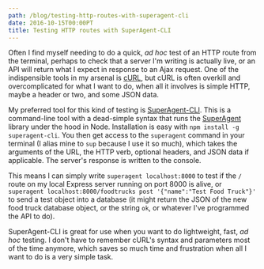 ```yaml
---
path: /blog/testing-http-routes-with-superagent-cli
date: 2016-10-15T00:00PT
title: Testing HTTP routes with SuperAgent-CLI
---
```

Often I find myself needing to do a quick, *ad hoc* test of an HTTP route from the terminal, perhaps to check that a server I'm writing is actually live, or an API will return what I expect in response to an Ajax request. One of the indispensible tools in my arsenal is [cURL](https://curl.haxx.se/), but cURL is often overkill and overcomplicated for what I want to do, when all it involves is simple HTTP, maybe a header or two, and some JSON data.

My preferred tool for this kind of testing is [SuperAgent-CLI](https://github.com/toastynerd/superagent-cli). This is a command-line tool with a dead-simple syntax that runs the [SuperAgent](http://visionmedia.github.io/superAgent/) library under the hood in Node. Installation is easy with `npm install -g superagent-cli`. You then get access to the `superagent` command in your terminal (I alias mine to `sup` because I use it so much), which takes the arguments of the URL, the HTTP verb, optional headers, and JSON data if applicable. The server's response is written to the console.

This means I can simply write `superagent localhost:8000` to test if the `/` route on my local Express server running on port 8000 is alive, or `superagent localhost:8000/foodtrucks post '{"name":"Test Food Truck"}'` to send a test object into a database (it might return the JSON of the new food truck database object, or the string `ok`, or whatever I've programmed the API to do).

SuperAgent-CLI is great for use when you want to do lightweight, fast, *ad hoc* testing. I don't have to remember cURL's syntax and parameters most of the time anymore, which saves so much time and frustration when all I want to do is a very simple task.

